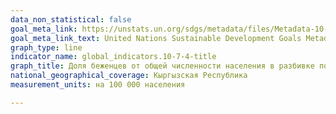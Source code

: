 ```yaml
---
data_non_statistical: false
goal_meta_link: https://unstats.un.org/sdgs/metadata/files/Metadata-10-07-04.pdf
goal_meta_link_text: United Nations Sustainable Development Goals Metadata (pdf 564kB)
graph_type: line
indicator_name: global_indicators.10-7-4-title
graph_title: Доля беженцев от общей численности населения в разбивке по стране происхождения
national_geographical_coverage: Кыргызская Республика
measurement_units: на 100 000 населения

---
```


